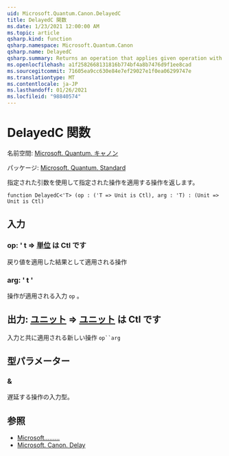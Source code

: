 ```yaml
---
uid: Microsoft.Quantum.Canon.DelayedC
title: DelayedC 関数
ms.date: 1/23/2021 12:00:00 AM
ms.topic: article
qsharp.kind: function
qsharp.namespace: Microsoft.Quantum.Canon
qsharp.name: DelayedC
qsharp.summary: Returns an operation that applies given operation with given argument.
ms.openlocfilehash: a1f2582668131816b774bf4a8b7476d9f1ee8cad
ms.sourcegitcommit: 71605ea9cc630e84e7ef29027e1f0ea06299747e
ms.translationtype: MT
ms.contentlocale: ja-JP
ms.lasthandoff: 01/26/2021
ms.locfileid: "98840574"
---
```

# <a name="delayedc-function"></a>DelayedC 関数

名前空間: [Microsoft. Quantum. キャノン](xref:Microsoft.Quantum.Canon)

パッケージ: [Microsoft. Quantum. Standard](https://nuget.org/packages/Microsoft.Quantum.Standard)


指定された引数を使用して指定された操作を適用する操作を返します。

```qsharp
function DelayedC<'T> (op : ('T => Unit is Ctl), arg : 'T) : (Unit => Unit is Ctl)
```


## <a name="input"></a>入力

### <a name="op--t--unit--is-ctl"></a>op: ' t => [単位](xref:microsoft.quantum.lang-ref.unit)  は Ctl です

戻り値を適用した結果として適用される操作


### <a name="arg--t"></a>arg: ' t '

操作が適用される入力 `op` 。



## <a name="output--unit--unit--is-ctl"></a>出力: [ユニット](xref:microsoft.quantum.lang-ref.unit) => [ユニット](xref:microsoft.quantum.lang-ref.unit)  は Ctl です

入力と共に適用される新しい操作 `op``arg`

## <a name="type-parameters"></a>型パラメーター

### <a name="t"></a>&

遅延する操作の入力型。

## <a name="see-also"></a>参照

- [Microsoft.........](xref:Microsoft.Quantum.Canon.Delayed)
- [Microsoft. Canon. Delay](xref:Microsoft.Quantum.Canon.Delay)